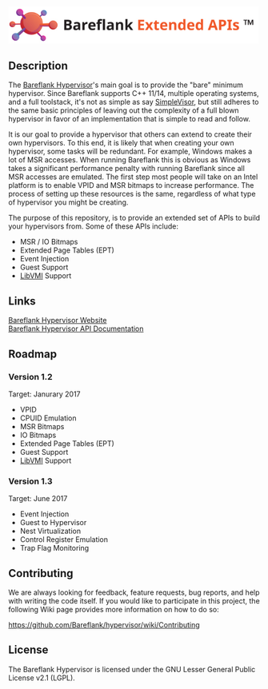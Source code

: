 <img src="https://github.com/Bareflank/extended_apis/raw/master/doc/images/bareflank_extended_apis_logo.jpg" width="501">

## Description

The [Bareflank Hypervisor](https://github.com/Bareflank/hypervisor)'s main 
goal is to provide the "bare" minimum hypervisor. Since Bareflank supports 
C++ 11/14, multiple operating systems, and a full toolstack, it's not as 
simple as say [SimpleVisor](https://github.com/ionescu007/SimpleVisor),
but still adheres to the same basic principles of leaving out the complexity 
of a full blown hypervisor in favor of an implementation that is simple to 
read and follow. 

It is our goal to provide a hypervisor that others can extend to create 
their own hypervisors. To this end, it is likely that when creating your
own hypervisor, some tasks will be redundant. For example, Windows 
makes a lot of MSR accesses. When running Bareflank this is obvious as
Windows takes a significant performance penalty with running Bareflank 
since all MSR accesses are emulated. The first step most people will take 
on an Intel platform is to enable VPID and MSR bitmaps to increase 
performance. The process of setting up these resources is the same, 
regardless of what type of hypervisor you might be creating. 

The purpose of this repository, is to provide an extended set of APIs to 
build your hypervisors from. Some of these APIs include:

- MSR / IO Bitmaps
- Extended Page Tables (EPT)
- Event Injection
- Guest Support
- [LibVMI](https://github.com/libvmi/libvmi) Support

## Links

[Bareflank Hypervisor Website](http://bareflank.github.io/hypervisor/) <br>
[Bareflank Hypervisor API Documentation](http://bareflank.github.io/hypervisor/html/)

## Roadmap

### Version 1.2

Target: Janurary 2017

- VPID
- CPUID Emulation
- MSR Bitmaps
- IO Bitmaps
- Extended Page Tables (EPT)
- Guest Support
- [LibVMI](https://github.com/libvmi/libvmi) Support

### Version 1.3

Target: June 2017

- Event Injection
- Guest to Hypervisor
- Nest Virtualization
- Control Register Emulation
- Trap Flag Monitoring

## Contributing

We are always looking for feedback, feature requests, bug reports, and
help with writing the code itself. If you would like to participate in
this project, the following Wiki page provides more information on how
to do so:

https://github.com/Bareflank/hypervisor/wiki/Contributing

## License

The Bareflank Hypervisor is licensed under the GNU Lesser General Public License
v2.1 (LGPL).

